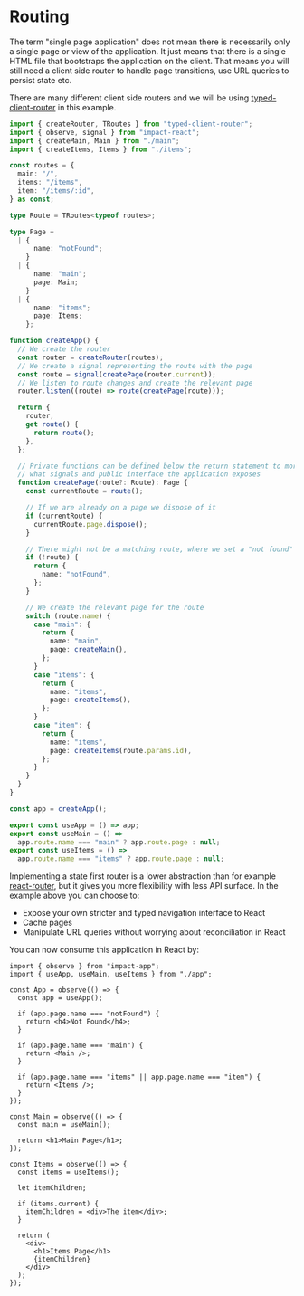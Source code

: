 # Routing

The term "single page application" does not mean there is necessarily only a single page or view of the application. It just means that there is a single HTML file that bootstraps the application on the client. That means you will still need a client side router to handle page transitions, use URL queries to persist state etc.

There are many different client side routers and we will be using [typed-client-router](https://github.com/christianalfoni/typed-client-router) in this example.

```ts
import { createRouter, TRoutes } from "typed-client-router";
import { observe, signal } from "impact-react";
import { createMain, Main } from "./main";
import { createItems, Items } from "./items";

const routes = {
  main: "/",
  items: "/items",
  item: "/items/:id",
} as const;

type Route = TRoutes<typeof routes>;

type Page =
  | {
      name: "notFound";
    }
  | {
      name: "main";
      page: Main;
    }
  | {
      name: "items";
      page: Items;
    };

function createApp() {
  // We create the router
  const router = createRouter(routes);
  // We create a signal representing the route with the page
  const route = signal(createPage(router.current));
  // We listen to route changes and create the relevant page
  router.listen((route) => route(createPage(route)));

  return {
    router,
    get route() {
      return route();
    },
  };

  // Private functions can be defined below the return statement to more clearly see
  // what signals and public interface the application exposes
  function createPage(route?: Route): Page {
    const currentRoute = route();

    // If we are already on a page we dispose of it
    if (currentRoute) {
      currentRoute.page.dispose();
    }

    // There might not be a matching route, where we set a "not found" state
    if (!route) {
      return {
        name: "notFound",
      };
    }

    // We create the relevant page for the route
    switch (route.name) {
      case "main": {
        return {
          name: "main",
          page: createMain(),
        };
      }
      case "items": {
        return {
          name: "items",
          page: createItems(),
        };
      }
      case "item": {
        return {
          name: "items",
          page: createItems(route.params.id),
        };
      }
    }
  }
}

const app = createApp();

export const useApp = () => app;
export const useMain = () =>
  app.route.name === "main" ? app.route.page : null;
export const useItems = () =>
  app.route.name === "items" ? app.route.page : null;
```

Implementing a state first router is a lower abstraction than for example [react-router](), but it gives you more flexibility with less API surface. In the example above you can choose to:

- Expose your own stricter and typed navigation interface to React
- Cache pages
- Manipulate URL queries without worrying about reconciliation in React

You can now consume this application in React by:

```tsx
import { observe } from "impact-app";
import { useApp, useMain, useItems } from "./app";

const App = observe(() => {
  const app = useApp();

  if (app.page.name === "notFound") {
    return <h4>Not Found</h4>;
  }

  if (app.page.name === "main") {
    return <Main />;
  }

  if (app.page.name === "items" || app.page.name === "item") {
    return <Items />;
  }
});

const Main = observe(() => {
  const main = useMain();

  return <h1>Main Page</h1>;
});

const Items = observe(() => {
  const items = useItems();

  let itemChildren;

  if (items.current) {
    itemChildren = <div>The item</div>;
  }

  return (
    <div>
      <h1>Items Page</h1>
      {itemChildren}
    </div>
  );
});
```

